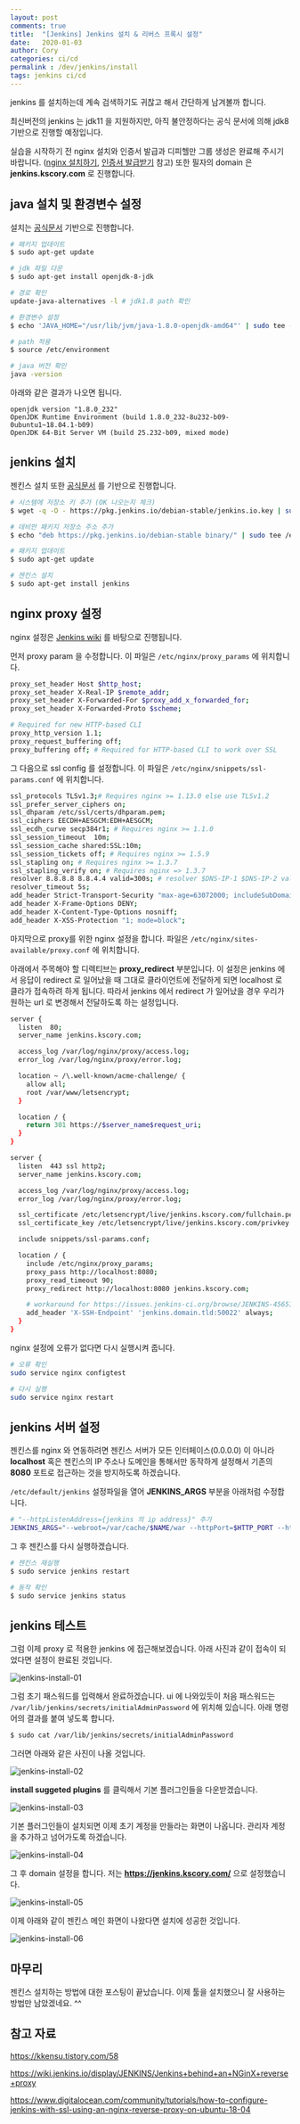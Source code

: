 ```yaml
---
layout: post
comments: true
title:  "[Jenkins] Jenkins 설치 & 리버스 프록시 설정"
date:   2020-01-03
author: Cory
categories: ci/cd
permalink : /dev/jenkins/install
tags: jenkins ci/cd
---
```


jenkins 를 설치하는데 계속 검색하기도 귀찮고 해서 간단하게 남겨볼까 합니다.

최신버전의 jenkins 는 jdk11 을 지원하지만, 아직 불안정하다는 공식 문서에 의해 jdk8 기반으로 진행할 예정입니다.

실습을 시작하기 전 nginx 설치와 인증서 발급과 디피헬만 그룹 생성은 완료해 주시기 바랍니다. ([nginx 설치하기](https://kscory.com/dev/nginx/install), [인증서 발급받기](https://kscory.com/dev/nginx/https) 참고) 또한 필자의 domain 은 __jenkins.kscory.com__ 로 진행합니다.


## java 설치 및 환경변수 설정

설치는 [공식문서](http://openjdk.java.net/install/) 기반으로 진행합니다.

```bash
# 패키지 업데이트
$ sudo apt-get update

# jdk 파일 다운
$ sudo apt-get install openjdk-8-jdk

# 경로 확인
update-java-alternatives -l # jdk1.8 path 확인

# 환경변수 설정
$ echo 'JAVA_HOME="/usr/lib/jvm/java-1.8.0-openjdk-amd64"' | sudo tee -a /etc/environment

# path 적용
$ source /etc/environment

# java 버전 확인
java -version
```

아래와 같은 결과가 나오면 됩니다.

```
openjdk version "1.8.0_232"
OpenJDK Runtime Environment (build 1.8.0_232-8u232-b09-0ubuntu1~18.04.1-b09)
OpenJDK 64-Bit Server VM (build 25.232-b09, mixed mode)
```

## jenkins 설치

젠킨스 설치 또한 [공식문서](https://pkg.jenkins.io/debian-stable/) 를 기반으로 진행합니다.

```bash
# 시스템에 저장소 키 추가 (OK 나오는지 체크)
$ wget -q -O - https://pkg.jenkins.io/debian-stable/jenkins.io.key | sudo apt-key add -

# 데비안 패키지 저장소 주소 추가
$ echo "deb https://pkg.jenkins.io/debian-stable binary/" | sudo tee /etc/apt/sources.list.d/jenkins.list

# 패키지 업데이트
$ sudo apt-get update

# 젠킨스 설치
$ sudo apt-get install jenkins
```

## nginx proxy 설정

nginx 설정은 [Jenkins wiki](https://wiki.jenkins.io/display/JENKINS/Jenkins+behind+an+NGinX+reverse+proxy) 를 바탕으로 진행됩니다.

먼저 proxy param 을 수정합니다. 이 파일은 `/etc/nginx/proxy_params` 에 위치합니다.

```bash
proxy_set_header Host $http_host;
proxy_set_header X-Real-IP $remote_addr;
proxy_set_header X-Forwarded-For $proxy_add_x_forwarded_for;
proxy_set_header X-Forwarded-Proto $scheme;

# Required for new HTTP-based CLI
proxy_http_version 1.1;
proxy_request_buffering off;
proxy_buffering off; # Required for HTTP-based CLI to work over SSL
```

그 다음으로 ssl config 를 설정합니다. 이 파일은 `/etc/nginx/snippets/ssl-params.conf` 에 위치합니다.

```bash
ssl_protocols TLSv1.3;# Requires nginx >= 1.13.0 else use TLSv1.2
ssl_prefer_server_ciphers on;
ssl_dhparam /etc/ssl/certs/dhparam.pem;
ssl_ciphers EECDH+AESGCM:EDH+AESGCM;
ssl_ecdh_curve secp384r1; # Requires nginx >= 1.1.0
ssl_session_timeout  10m;
ssl_session_cache shared:SSL:10m;
ssl_session_tickets off; # Requires nginx >= 1.5.9
ssl_stapling on; # Requires nginx >= 1.3.7
ssl_stapling_verify on; # Requires nginx => 1.3.7
resolver 8.8.8.8 8.8.4.4 valid=300s; # resolver $DNS-IP-1 $DNS-IP-2 valid=300s;
resolver_timeout 5s; 
add_header Strict-Transport-Security "max-age=63072000; includeSubDomains; preload";
add_header X-Frame-Options DENY;
add_header X-Content-Type-Options nosniff;
add_header X-XSS-Protection "1; mode=block";
```

마지막으로 proxy를 위한 nginx 설정을 합니다. 파일은 `/etc/nginx/sites-available/proxy.conf` 에 위치합니다. 

아래에서 주목해야 할 디렉티브는 __proxy_redirect__ 부분입니다. 이 설정은 jenkins 에서 응답이 redirect 로 일어났을 때 그대로 클라이언트에 전달하게 되면 localhost 로 클라가 접속하려 하게 됩니다. 따라서 jenkins 에서 redirect 가 일어났을 경우 우리가 원하는 url 로 변경해서 전달하도록 하는 설정입니다.

```bash
server {
  listen  80;
  server_name jenkins.kscory.com;

  access_log /var/log/nginx/proxy/access.log;
  error_log /var/log/nginx/proxy/error.log;

  location ~ /\.well-known/acme-challenge/ {
    allow all;
    root /var/www/letsencrypt;
  }

  location / {
    return 301 https://$server_name$request_uri;
  } 
}

server {
  listen  443 ssl http2;
  server_name jenkins.kscory.com;

  access_log /var/log/nginx/proxy/access.log;
  error_log /var/log/nginx/proxy/error.log;

  ssl_certificate /etc/letsencrypt/live/jenkins.kscory.com/fullchain.pem;
  ssl_certificate_key /etc/letsencrypt/live/jenkins.kscory.com/privkey.pem;

  include snippets/ssl-params.conf;

  location / {
    include /etc/nginx/proxy_params;
    proxy_pass http://localhost:8080;
    proxy_read_timeout 90;
    proxy_redirect http://localhost:8080 jenkins.kscory.com;

    # workaround for https://issues.jenkins-ci.org/browse/JENKINS-45651
    add_header 'X-SSH-Endpoint' 'jenkins.domain.tld:50022' always;
  }
}
```

nginx 설정에 오류가 없다면 다시 실행시켜 줍니다.

```bash
# 오류 확인
sudo service nginx configtest

# 다시 실행
sudo service nginx restart
```

## jenkins 서버 설정

젠킨스를 nginx 와 연동하려면 젠킨스 서버가 모든 인터페이스(0.0.0.0) 이 아니라 __localhost__ 혹은 젠킨스의 IP 주소나 도메인을 통해서만 동작하게 설정해서 기존의 __8080__ 포트로 접근하는 것을 방지하도록 하겠습니다.

`/etc/default/jenkins` 설정파일을 열어 __JENKINS_ARGS__ 부분을 아래처럼 수정합니다.

```bash
# "--httpListenAddress={jenkins 의 ip address}" 추가
JENKINS_ARGS="--webroot=/var/cache/$NAME/war --httpPort=$HTTP_PORT --httpListenAddress=127.0.0.1"
```

그 후 젠킨스를 다시 실행하겠습니다.

```bash
# 젠킨스 재실행
$ sudo service jenkins restart

# 동작 확인
$ sudo service jenkins status
```

## jenkins 테스트

그럼 이제 proxy 로 적용한 jenkins 에 접근해보겠습니다. 아래 사진과 같이 접속이 되었다면 설정이 완료된 것입니다.

<img src="https://lh3.googleusercontent.com/tgmdGYZZSl5o-_wv-JcdneSIv1GJkcCra6aNmYgO1Z3X7-jc16WZyy5GcQ-FDbFUbdYwpxYaYvK1M6HS6UjoJ1YakjFBOj19jN7Z401R2MYoCBSxxdDjWzV1U46t29wL7kfFDXzl3SZYR6ITPKTsiBv2YYkHR030K5qjMc8QtMpnausMFQZyM6icagWjLl6_mE8sAaKREJWVSgcTduI6kufYPAtgWMNOre3Py2J9XHTW9oz4x_8B6974trovCMW0EPlPLiS6ns56ZvhmFd2lDgkusjC-gEQaS477b3xXFsN7bbzawrUagZ4DBtyb9TE0pNpV3r0-Y5HbeXTJM6ajcqpJDKrotJiFYepKSn3-5KjvErghIT1lPh3jrYbQz7V4ywRUx0EU6q6_5Masy2d5Dr5Y3ooxBMOva9l74cz55VeXue0LT66QfBfk__yCdjzXs09OERVBY0zRiE_EQ2suthHSFdWVSdS5Q3929ZsEAkSgYnPPQfUSNSdpG3_Kf-peQ8-24Q053yXeTZDyDiqXxjVWArXrNTT5HrfEfyu1oq5uJID_l8Zaqka84bsgzhJpX44zOYXCJxmsG9_Epb5lVkNHKT238WGx21cNZ3KkG49tBi7K5CKov1kPk63ycL8pU0GJDasWVBocLEjo__2ReYzEQKkTL03NDz2ug8I9jLy8oek81iig8Y0=w792-h275-no" alt="jenkins-install-01">

그럼 초기 패스워드를 입력해서 완료하겠습니다. ui 에 나와있듯이 처음 패스워드는 `/var/lib/jenkins/secrets/initialAdminPassword` 에 위치해 있습니다. 아래 명령어의 결과를 붙여 넣도록 합니다.

```bash
$ sudo cat /var/lib/jenkins/secrets/initialAdminPassword
```

그러면 아래와 같은 사진이 나올 것입니다. 

<img src="https://lh3.googleusercontent.com/l7GlMYFVuCGlyOVDWv2fQay3CSXfTeUziIbp8bmhRb7ovN3qOLfz1ez9a_HFMuIqsYoufgpK9COsHAJrOAxx7caDYmkTzZ3L-4pBlvS7IjwvfjT0OWdhHlZ0_fv2kGXeP11NVy_MXdupfSpG3jmG-4cUcXke654LG7NlyeLw9huP_hyTS-lCzGJ2lpGCC9mifzpRSYDoz2BoX-UE_Krxs1nv_9ddjoHerDs1Joc4qAd6Vw1mi0qezFi3xXcWX5o-nbZY9hd4o-DENDNcmNuwLYExbapXTO_8x1mAFUNp0DpnPU_RWps4XuC6U298sGLL9cvi_6kZXCKXYIjYdr9cN4OKxiDKH8j536NBwCFcYHUIAVzq2RiwylaCjSXB4_8NFK1IlF_15rcchGwYBmGAX60oNMUZrtKx3iWgBqCEO9q0b_5P5W1h7WIOkkiBaCwAi91wB4JrWxBdt1ia92XZlvYRUzaBXWdI4Qa_dhcAln2yy3WnggmOLW8KTnmyn9soLfCFM2DZD-cJlzZlkLRkizKNhocYyNl-u0gyBSu5A-WlaZ4H3hP4aM9tiIb1poKZhdR1v3S0e2S_vZaCTyQCVBQqa92WrBqslUbS91gyDXlDZ3OGZKytwtj8Hv0qME-WpFTYxe1Vyq_NJVOmXeY2EFxaeMvAl8SSP3xarafUY6TjxHJ-AhjJL8g=w792-h330-no" alt="jenkins-install-02">

__install suggeted plugins__ 를 클릭해서 기본 플러그인들을 다운받겠습니다.

<img src="https://lh3.googleusercontent.com/-yG3Jd4ojzOSCt9NuLQU-jCBDdbRnlTY1nM8R9WZTQ1KrNgQwv3yWAmiTSdjanCSVkT4tdI5IQ00tzWDdc3ucf9-mZDQEFfBrQfe3YTe-of1pYK-IdqUr45jEb-Lml9DTMDOObTomCqzpyQ8rxyLFzPckJZd-wvRGnR_E7XWal37aw2C-Nwo5klnD71hBHmcUugJYhqczcZX2RAVmkzc0J9HhZqN_4DKkkWlYQewLlx-L4J5u5A9FN4L-39tiPrjrMRMf_hQjp79IXosWebCZG4s0IJO0ra2WSxuBD7_ZOvL_Jl96YtB7h5_bBZ6l0GBTaraRj3zBM6lv6qg2u-tma8_f2mIZ5LQI69jVlLYvflrtRiRKFxbDUOxSVmJ-G_hY1vDdZmjJ-0nBo9pAN65pXR32QibY-rUtVw4lzw2g9pzcZf8Pz0q9dT6ykj4HaCyz95MPYU41jnjKuv6iFdqZ27VMuAgqEpbhZnMncU-TSNEyJA5wyvCEAEo-SRj0eoKYP6e0xFMqYoJ8XcDguEAUARjpZ4VfvDt5E1LNt4ugVlqjCAa4dXI-Uqi0qaoWHWurqEC32m9LpgAyrznQrx_2ncsOAkjFk7by7FWctuOj3J8F_yVWdGzyVlyp9v19NmcUVL03iRXnmDGbOj-6UKima2Bj8IvaNvK9xmKfbJZG-C1WhxNW8B0pOE=w1680-h1272-no" alt="jenkins-install-03">

기본 플러그인들이 설치되면 이제 초기 계정을 만들라는 화면이 나옵니다. 관리자 계정을 추가하고 넘어가도록 하겠습니다.

<img src="https://lh3.googleusercontent.com/bh5s-_vpZV17uZMnk3IovdB9jqRLI2B-Dz4TL3SKmmrYM4O_bXUtvlLMYhQ50yUxY8mKwblE438HAmB7VeDPHXLTmsTb_0S0aNvq_ZgJfmZpVefx2WZLzgUvUBQr7vJdvQ-oAspUTWeu6Yj2EwiGc40ObyoKIDEGQ83XX589KMLkwVDu7pa4HJvrwLb0NdMGmliMSLCQutNefN-Cia_9OTvxqYzhjEzyudr12ZcR-40Z96QKX1agCckHEP6sBiwjSOl-lOiGDiZ8eLLK7idNeha-epWlctMV0Swy8fJeZAIeUeK47cTu4ZbD97BE0Qez4B3dQxvqJqe19I_Ct6dptlk7NHICZXptEZygJtUusNm-gZC8x3npNYw6DKyBTwMRzl_-N4ZRN7K2yAsyKeeTaXj2hjHOAryxoCGI16e0jHV80ZMDhBRrV8tfwPARVqHds8b76_ODIOfoF3Bd_d74byryzOnpHX0StOhGRYAxU1DYnQ71QdOYwzcgvGJwL338C520NaSmkqsX1cbWVanqnGzfZ3BBwvafSuyzhzvAZ4SCz2alegH8wtV1reMtUzSu34AuwB6j9SsZF7loPzWIOq5cn_FhzhYb0zgQHRypZcP5-6ZtMuJyU3T0v_lebqb_xjv0dqLxV9gqTwHS3xuwjbqYUSKkGYYl7szyKrVPMnjrAFL9Hi9beaw=w1680-h1276-no" alt="jenkins-install-04">

그 후 domain 설정을 합니다. 저는 __https://jenkins.kscory.com/__ 으로 설정했습니다.

<img src="https://lh3.googleusercontent.com/YAmuF4qbVUwydu_FiFbCTErga6sT6t_akr7lRM3nx9EpOhtl_TuOBRjjScKHVgpFIGXKVz4UTFWxgGL2vV8ulz92yJymdUEQTp-TLBDjIE6KTNDnZ3tZeFLQOe4ALSGR1GrvZQsnXWylX4reMxqVGX7d8E9jEDNJQ8JjHkTLM2n-bIFJmWj-mK8jNZL6IWFwg2XrrvKsA00uEeEYJMNPcuxYFmG7kZBE4mIAzkES0KqmffuPbpbslDEl7Rh_eEOypF_IQCweLqbUeIDK13T8xlIAvZAw-kwYmdIyG601Fefp_Km6gpN78SI5MIzFtBluVqS-unpPwEonwDgvs_dMXqGzUjItkgEh34L5uKVMCJrsgNnN-USaQIVKF2_Nfa-j5RPctoi0fxWTXAH401UaDGnNpl4DI5cqmbqlDaWaONZ_mK9xpLQHGqpmeC1NQheeRPfb7iRVgRom8tZ-WRRycLSgZFV0gaTwhPvMs1HnIelC1OMlnHwWlMRbwf0q-OMn5tWSFsCYB7uQP80Myfm9KGHgJhwCO_8E55cSZDlMoJc9AR1Nlw7P2KgivogtVMfrMpwskHo5jx4WuHSCWd2voNssz32N4szGuQWiBMUhMoIwkf_HxaigFBFVeoyENEKsjdllhjpj5wdMfPD0_qmOL0sGsNLtdMka5KwBssB3zWp5twfIs3AimSE=w1680-h1270-no" alt="jenkins-install-05">

이제 아래와 같이 젠킨스 메인 화면이 나왔다면 설치에 성공한 것입니다.

<img src="https://lh3.googleusercontent.com/EXxF8QNIciERkeyF56iMLOUSqudMc9AHkB7jnnoUC6JTj1cKHhgr2eeQ8dsNLjvNBI2oFNVn71yTdA_X2pYYHGgooUonhJPT190MYvmkydI0gzp_C6o8TRwS30djh4L6wnMPllRu5gb1Xx88oyDhs2aWTpVe_uU1eMb_MIgzIkknF4l2bGuKF8JQmSxuf__KSmI9yWDVJxEY9QglQhpSQgIMUBdhYscLSupdvzvjHk5s5rIcpDlTQmaY2ZgErUiMi_w4FuT24icu51wXTWTyjoc_929IDrjVSgptdMA_HrRet3K0IYji8J0QeLs3GEQ0BXFu8Z5LKTFtepohK-vmr2zliIjqyl2GsY_YwvXbkn4zatwdwTcAnoaCqe88AtxqY-Gg8-ifvPbUCNFATXUsNMIUVuRrgN7mrBz1KfJg69vXIvQnKxI2hoAoMUWrkpB-FiPd7MbH7jlrdikr8nIvoHyHAd8oPR5eBBqgJk2VertYHP-qnQyGRTR8CHwrGEhZhsg6L45Ybtzwavz2JU7zydEV_6-oniDU5JzX10FgXgoRs5oHW2yYryIkW47451VhkdQUrHa9s829QtIG4b2n3MAd1C-5NG_QCe8wijjGNsWkTN_cERW1Lvsq8sDJAMvtDNYIVVX2K7Sl6UuCTnjIbOVnac8TMdVYNvDRtwvQNBe2_r6nW1dT_l8=w1680-h1114-no" alt="jenkins-install-06">

## 마무리

젠킨스 설치하는 방법에 대한 포스팅이 끝났습니다. 이제 툴을 설치했으니 잘 사용하는 방법만 남았겠네요. ^^

## 참고 자료

https://kkensu.tistory.com/58

https://wiki.jenkins.io/display/JENKINS/Jenkins+behind+an+NGinX+reverse+proxy

https://www.digitalocean.com/community/tutorials/how-to-configure-jenkins-with-ssl-using-an-nginx-reverse-proxy-on-ubuntu-18-04

